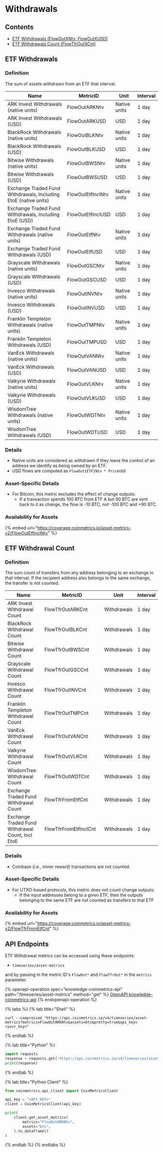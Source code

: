 # Withdrawals

## Contents

* [ETF Withdrawals (FlowOutXNtv, FlowOutXUSD)](withdrawals.md#flowin)
* [ETF Withdrawals Count (FlowTfrOutXCnt)](withdrawals.md#flowtfrin)

## ETF Withdrawals <a href="#flowout" id="flowout"></a>

### Definition

The sum of assets withdrawn from an ETF that interval.

| Name                                                            | MetricID          | Unit         | Interval |
| --------------------------------------------------------------- | ----------------- | ------------ | -------- |
| ARK Invest Withdrawals (native units)                           | FlowOutARKNtv     | Native units | 1 day    |
| ARK Invest Withdrawals (USD)                                    | FlowOutARKUSD     | USD          | 1 day    |
| BlackRock Withdrawals (native units)                            | FlowOutBLKNtv     | Native units | 1 day    |
| BlackRock Withdrawals (USD)                                     | FlowOutBLKUSD     | USD          | 1 day    |
| Bitwise Withdrawals (native units)                              | FlowOutBWSNtv     | Native units | 1 day    |
| Bitwise Withdrawals (USD)                                       | FlowOutBWSUSD     | USD          | 1 day    |
| Exchange Traded Fund Withdrawals, Including EtoE (native units) | FlowOutEtfInclNtv | Native units | 1 day    |
| Exchange Traded Fund Withdrawals, Including EtoE (USD)          | FlowOutEtfInclUSD | USD          | 1 day    |
| Exchange Traded Fund Withdrawals (native units)                 | FlowOutEtfNtv     | Native units | 1 day    |
| Exchange Traded Fund Withdrawals (USD)                          | FlowOutEtfUSD     | USD          | 1 day    |
| Grayscale Withdrawals (native units)                            | FlowOutGSCNtv     | Native units | 1 day    |
| Grayscale Withdrawals (USD)                                     | FlowOutGSCUSD     | USD          | 1 day    |
| Invesco Withdrawals (native units)                              | FlowOutINVNtv     | Native units | 1 day    |
| Invesco Withdrawals (USD)                                       | FlowOutINVUSD     | USD          | 1 day    |
| Franklin Templeton Withdrawals (native units)                   | FlowOutTMPNtv     | Native units | 1 day    |
| Franklin Templeton Withdrawals (USD)                            | FlowOutTMPUSD     | USD          | 1 day    |
| VanEck Withdrawals (native units)                               | FlowOutVANNtv     | Native units | 1 day    |
| VanEck Withdrawals (USD)                                        | FlowOutVANUSD     | USD          | 1 day    |
| Valkyrie Withdrawals (native units)                             | FlowOutVLKNtv     | Native units | 1 day    |
| Valkyrie Withdrawals (USD)                                      | FlowOutVLKUSD     | USD          | 1 day    |
| WisdomTree Withdrawals (native units)                           | FlowOutWDTNtv     | Native units | 1 day    |
| WisdomTree Withdrawals (USD)                                    | FlowOutWDTUSD     | USD          | 1 day    |

### Details

* Native units are considered as withdrawn if they leave the control of an address we identify as being owned by an ETF.
* USD flows are computed as `FlowOut{ETF}Ntv * PriceUSD`

### Asset-Specific Details

* For Bitcoin, this metric excludes the effect of change outputs:
  * If a transaction spends 100 BTC from ETF A but 90 BTC are sent back to it as change, the flow is -10 BTC, not -100 BTC and +90 BTC.

### Availability for Assets

{% embed url="https://coverage.coinmetrics.io/asset-metrics-v2/FlowOutEtfInclNtv" %}

## ETF Withdrawal Count <a href="#flowtfrout" id="flowtfrout"></a>

### Definition

The sum count of transfers from any address belonging to an exchange in that interval. If the recipient address also belongs to the same exchange, the transfer is not counted.

<table><thead><tr><th>Name</th><th width="181">MetricID</th><th>Unit</th><th>Interval</th></tr></thead><tbody><tr><td>ARK Invest Withdrawal Count</td><td>FlowTfrOutARKCnt</td><td>Withdrawals</td><td>1 day</td></tr><tr><td>BlackRock Withdrawal Count</td><td>FlowTfrOutBLKCnt</td><td>Withdrawals</td><td>1 day</td></tr><tr><td>Bitwise Withdrawal Count</td><td>FlowTfrOutBWSCnt</td><td>Withdrawals</td><td>1 day</td></tr><tr><td>Grayscale Withdrawal Count</td><td>FlowTfrOutGSCCnt</td><td>Withdrawals</td><td>1 day</td></tr><tr><td>Invesco Withdrawal Count</td><td>FlowTfrOutINVCnt</td><td>Withdrawals</td><td>1 day</td></tr><tr><td>Franklin Templeton Withdrawal Count</td><td>FlowTfrOutTMPCnt</td><td>Withdrawals</td><td>1 day</td></tr><tr><td>VanEck Withdrawal Count</td><td>FlowTfrOutVANCnt</td><td>Withdrawals</td><td>1 day</td></tr><tr><td>Valkyrie Withdrawal Count</td><td>FlowTfrOutVLKCnt</td><td>Withdrawals</td><td>1 day</td></tr><tr><td>WisdomTree Withdrawal Count</td><td>FlowTfrOutWDTCnt</td><td>Withdrawals</td><td>1 day</td></tr><tr><td>Exchange Traded Fund Withdrawal Count</td><td>FlowTfrFromEtfCnt</td><td>Withdrawals</td><td>1 day</td></tr><tr><td>Exchange Traded Fund Withdrawal Count, Incl EtoE</td><td>FlowTfrFromEtfInclCnt</td><td>Withdrawals</td><td>1 day</td></tr></tbody></table>

### Details

* Coinbase (i.e., miner reward) transactions are not counted.

### Asset-Specific Details

* For UTXO-based protocols, this metric does not count change outputs:
  * If the input addresses belong to a given ETF, then the outputs belonging to the same ETF are not counted as transfers to that ETF

### Availability for Assets

{% embed url="https://coverage.coinmetrics.io/asset-metrics-v2/FlowTfrFromEtfCnt" %}

## API Endpoints

ETF Withdrawal metrics can be accessed using these endpoints:

* `timeseries/asset-metrics`

and by passing in the metric ID's `FlowOut*` and `FlowTfrOut*` in the `metrics` parameter.

{% openapi-operation spec="knowledge-coinmetrics-api" path="/timeseries/asset-metrics" method="get" %}
[OpenAPI knowledge-coinmetrics-api](https://gitbook-x-prod-openapi.4401d86825a13bf607936cc3a9f3897a.r2.cloudflarestorage.com/raw/08e54b073fe224876d70fb093dff66c7f1921316515e8f46ff1b7a4836f20780.json?X-Amz-Algorithm=AWS4-HMAC-SHA256&X-Amz-Content-Sha256=UNSIGNED-PAYLOAD&X-Amz-Credential=dce48141f43c0191a2ad043a6888781c%2F20250725%2Fauto%2Fs3%2Faws4_request&X-Amz-Date=20250725T204413Z&X-Amz-Expires=172800&X-Amz-Signature=3445c0f15057bdba4449b8da2f8cfab81ba91c772f77058d13e3d3244494bc6d&X-Amz-SignedHeaders=host&x-amz-checksum-mode=ENABLED&x-id=GetObject)
{% endopenapi-operation %}

{% tabs %}
{% tab title="Shell" %}
```shell
curl --compressed "https://api.coinmetrics.io/v4/timeseries/asset-metrics?metrics=FlowOutARKNtv&assets=btc&pretty=true&api_key=<your_key>"
```
{% endtab %}

{% tab title="Python" %}
```python
import requests
response = requests.get('https://api.coinmetrics.io/v4/timeseries/asset-metrics?metrics=FlowOutARKNtv&assets=btc&pretty=true&api_key=<your_key>').json()
print(response)
```
{% endtab %}

{% tab title="Python Client" %}
```python
from coinmetrics.api_client import CoinMetricsClient

api_key = "<API_KEY>"
client = CoinMetricsClient(api_key)

print(
    client.get_asset_metrics(
        metrics="FlowOutARKNtv", 
        assets="btc",
    ).to_dataframe()
)
```
{% endtab %}
{% endtabs %}
